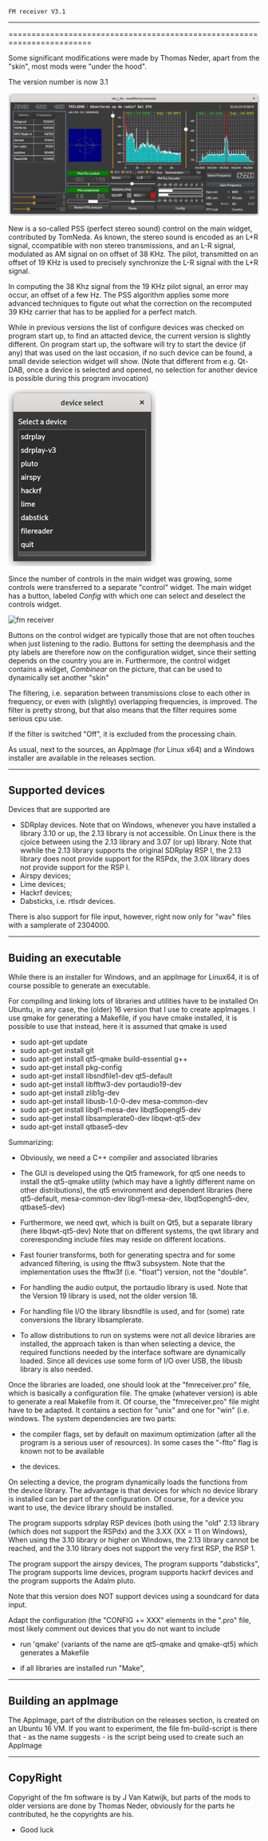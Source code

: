 
    FM receiver V3.1
-------------------------

========================================================================

Some significant modifications were made by Thomas Neder, apart from the
"skin", most mods were "under the hood". 

The version number is now 3.1

![fm receiver](/fm-mainwidget.png?raw=true)

New is a so-called PSS (perfect stereo sound) control on the main widget,
contributed by TomNeda.
As known, the stereo sound is encoded as an L+R signal, ccompatible with 
non stereo transmissions, and an L-R signal, modulated as AM signal on
on offset of 38 KHz. The pilot, transmitted on an offset of 19 KHz
is used to precisely synchronize the L-R signal with the L+R signal.

In computing the 38 Khz signal from the 19 KHz pilot signal, an error
may occur, an offset of a few Hz. The PSS algorithm applies some
more advanced techniques to figute out what the correction on the recomputed
39 KHz carrier that has to be applied for a perfect match.

While in previous versions the list of configure devices was
checked on program start up, to find an attacted device, the
current version is slightly different.
On program start up, the software will try to start the device
(if any) that was used on the last occasion, if no such device
can be found, a small devide selection widget will show.
(Note that different from e.g. Qt-DAB, once a device is selected
and opened, no selection for another device is possible
during this program invocation)

![fm receiver](/fm-deviceselectwidget.png?raw=true)

Since the number of controls in the main widget was growing,
some controls were  transferred to a separate "control" widget.
The main widget has a button, labeled *Config* with which one can select
and deselect the controls widget.


![fm receiver](/fm-config.png?raw=true)

Buttons on the control widget are typically those that are not
often touches when just listening to the radio.
Buttons for setting the deemphasis and the pty labels are therefore now
on the configuration widget, since their setting depends on the country
you are in.
Furthermore, the control widget contains a widget, *Combinear* on the
picture, that can be used to dynamically set another "skin"

The filtering, i.e. separation between transmissions close to each other
in frequency, or even with (slightly) overlapping frequencies,
is improved.
The filter is pretty strong, but that also means that the filter requires
some serious cpu use.

If the filter is switched "Off", it is excluded from the processing chain.

As usual, next to the sources, an AppImage (for Linux x64) and a Windows
installer are available in the releases section.

-------------------------------------------------------------------------
Supported devices
-------------------------------------------------------------------------

Devices that are supported are
 * SDRplay devices. Note that on Windows, whenever you have installed a library 3.10 or up, the 2.13 library is not accessible. On Linux there is the
cjoice between using the 2.13 library and 3.07 (or up) library. Note that
wwhile the 2.13 library supports the original SDRplay RSP I, the 2.13
library does noot provide support for the RSPdx, the 3.0X library
does not provide support for the RSP I.
 * Airspy devices;
 * Lime devices;
 * Hackrf devices;
 * Dabsticks, i.e. rtlsdr devices.

There is also support for file input, however, right now only for
"wav" files with a samplerate of 2304000.

------------------------------------------------------------------------
Buiding an executable
------------------------------------------------------------------------

While there is an installer for Windows, and an appImage for Linux64,
it is of course possible to generate an executable.

For compiling and linking lots of libraries and utilities
have to be installed
On Ubuntu, in any case, the (older) 16 version that I use to
create appImages. I use qmake for generating a Makefile,
if you have cmake installed, it is possible to use that instead,
here it is assumed that qmake is used

- sudo apt-get update
- sudo apt-get install git
- sudo apt-get install qt5-qmake build-essential g++
- sudo apt-get install pkg-config
- sudo apt-get install libsndfile1-dev qt5-default
- sudo apt-get install libfftw3-dev portaudio19-dev 
- sudo apt-get install zlib1g-dev 
- sudo apt-get install libusb-1.0-0-dev mesa-common-dev
- sudo apt-get install libgl1-mesa-dev libqt5opengl5-dev
- sudo apt-get install libsamplerate0-dev libqwt-qt5-dev
- sudo apt-get install qtbase5-dev

Summarizing:

-  Obviously, we need a C++ compiler and associated libraries

-  The GUI is developed using the Qt5 framework, for qt5 one needs
to install the qt5-qmake utility (which may have a lightly different
name on other distributions), the qt5 environment and dependent
libraries (here qt5-default, mesa-common-dev libgl1-mesa-dev,
libqt5opengh5-dev, qtbase5-dev)

- Furthermore, we need qwt, which is built on Qt5, but a separate library
(here libqwt-qt5-dev)
Note that on different systems, the qwt library and coreresponding include 
files may reside on different locations.

- Fast fourier transforms, both for generating spectra and for some
advanced filtering, is using the fftw3 subsystem. Note that the 
implementation uses the fftw3f (i.e. "float") version, not the "double".

- For handling the audio output, the portaudio library is used. Note that
the Version 19 library is used, not the older version 18.

- For handling file I/O the library libsndfile is used, and for
(some) rate conversions the library libsamplerate.

- To allow distributions to run on systems were not all device
libraries are installed, the approach taken is than when selecting
a device, the required functions needed by the interface software
are dynamically loaded. Since all devices use some form
of I/O over USB, the libusb library is also needed.

Once the libraries are loaded, one should look at the "fmreceiver.pro"
file, which is basically a configuration file. The qmake (whatever
version) is able to generate a real Makefile from it.
Of course, the "fmreceiver.pro" file might have to be adapted.
It contains a section for "unix" and one for "win" (i.e. windows.
The system dependencies are two parts:

 - the compiler flags, set by default on maximum optimization (after
all the program is a serious user of resources). In some cases the
"-flto" flag is known not to be available

 - the devices.

On selecting a device, the program dynamically loads the functions
from the device  library. The advantage is that devices for which
no device library is installed can be part of the configuration.
Of course, for a device you want to use, the device library should
be installed.

The program supports sdrplay RSP devices
(both using the "old" 2.13 library (which does not support the RSPdx)
and the 3.XX (XX = 11 on Windows), When using the 3.10 library or
higher on Windows, the 2.13 library cannot be reached, and the 3.10
library does not support the very first RSP, the RSP 1.

The program support the airspy devices, The program supports "dabsticks",
The program supports lime devices, program supports hackrf devices and
the program supports the Adalm pluto.

Note that this version does NOT support devices using a soundcard
for data input.

 Adapt the configuration (the "CONFIG += XXX" elements in the
".pro" file, most likely comment out devices that you do not want
to include

- run 'qmake' (variants of the name are qt5-qmake and qmake-qt5)
which generates a Makefile

- if all libraries are installed run "Make",

-----------------------------------------------------------------------
Building an appImage
----------------------------------------------------------------------

The AppImage, part of the distribution on the releases section, is
created on an Ubuntu 16 VM. If you want to experiment, the file
fm-build-script is there that - as the name suggests - is the script
being used to create such an AppImage

--------------------------------------------------------------------------
CopyRight
--------------------------------------------------------------------------

Copyright of the fm software is by J Van Katwijk, but parts of the mods
to older versions are done by Thomas Neder, obviously for the
parts he contributed, he the copyrights are his.


-
    Good luck

